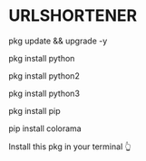 # URLSHORTENER
pkg update && upgrade -y

pkg install python 

pkg install python2

pkg install python3

pkg install pip

pip install colorama

Install this pkg in your terminal 👆
